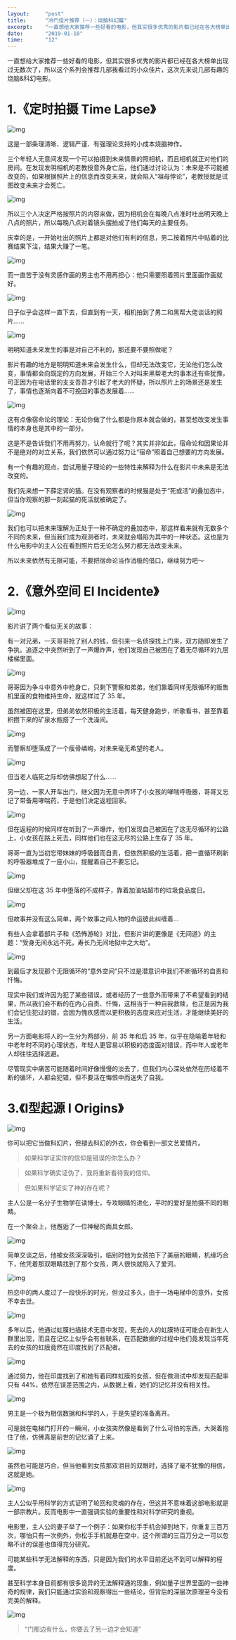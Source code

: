 ```yaml
---
layout:     "post"
title:      "冷门佳片推荐（一）：烧脑科幻篇"
excerpt:    "一直想给大家推荐一些好看的电影，但其实很多优秀的影片都已经在各大榜单出现过无数次了，所以这个系列会推荐几部我看过的小众佳片..."
date:       "2019-01-10"
time:       "12"
---
```


一直想给大家推荐一些好看的电影，但其实很多优秀的影片都已经在各大榜单出现过无数次了，所以这个系列会推荐几部我看过的小众佳片，这次先来说几部有趣的烧脑&科幻电影。

# 1.《定时拍摄 Time Lapse》

![img](https://cdn.jsdelivr.net/gh/zuozizhen/oss@master/img/20201020231625.jpeg)

这是一部条理清晰、逻辑严谨、有强理论支持的小成本烧脑神作。

三个年轻人无意间发现一个可以拍摄到未来情景的照相机，而且相机就正对他们的房间。在发现发明相机的老教授意外身亡后，他们通过讨论认为：未来是不可能被改变的，如果根据照片上的信息而改变未来，就会陷入“祖母悖论”，老教授就是试图改变未来才会死亡。

![img](https://cdn.jsdelivr.net/gh/zuozizhen/oss@master/img/20201020231559.webp)

所以三个人决定严格按照片的内容来做，因为相机会在每晚八点准时吐出明天晚上八点的照片，所以每晚八点对着镜头摆拍成了他们每天的主要任务。

庆幸的是，一开始吐出的照片上都是对他们有利的信息，男二按着照片中贴着的比赛结果下注，结果大赚了一笔。

![img](https://cdn.jsdelivr.net/gh/zuozizhen/oss@master/img/20201020231759.webp)

而一直苦于没有灵感作画的男主也不用再担心：他只需要照着照片里面画作画就好。

![img](https://cdn.jsdelivr.net/gh/zuozizhen/oss@master/img/20201020231858.webp)

日子似乎会这样一直下去，但直到有一天，相机拍到了男二和黑帮大佬谈话的照片......

![img](https://cdn.jsdelivr.net/gh/zuozizhen/oss@master/img/20201020231909.webp)

明明知道未来发生的事是对自己不利的，那还要不要照做呢？

影片有趣的地方是明明知道未来会发生什么，但却无法改变它，无论他们怎么改变，事情都会向既定的方向发展，开始三个人对叫来黑帮老大的事本还有些犹豫，可正因为在电话里的支支吾吾才引起了老大的怀疑，所以照片上的场景还是发生了，事情也逐渐向着不可挽回的事态发展着……

![img](https://cdn.jsdelivr.net/gh/zuozizhen/oss@master/img/20201020231930.webp)

这有点像宿命论的理论：无论你做了什么都是你原本就会做的，甚至想改变发生事情的本身也是其中的一部分。

这是不是告诉我们不用再努力，认命就行了呢？其实并非如此，宿命论和因果论并不是绝对的对立关系，我们依然可以通过努力让“宿命”照着自己想要的方向发展。

有一个有趣的观点，尝试用量子理论的一些特性来解释为什么在影片中未来是无法改变的。

我们先来想一下薛定谔的猫。在没有观察者的时候猫是处于“死或活”的叠加态中，但当你观察的那一刻起猫的死活就被确定了。

![img](https://cdn.jsdelivr.net/gh/zuozizhen/oss@master/img/20201020232016.jpeg)

我们也可以把未来理解为正处于一种不确定的叠加态中，那这样看来就有无数多个不同的未来，但当我们成为观测者时，未来就会塌陷为其中的一种状态。这也是为什么电影中的主人公在看到照片后无论怎么努力都无法改变未来。

所以未来依然有无限可能，不要把宿命论当作消极的借口，继续努力吧～

# 2.《意外空间 El Incidente》

![img](https://cdn.jsdelivr.net/gh/zuozizhen/oss@master/img/20201020232101.webp)

影片讲了两个看似无关的故事：

有一对兄弟，一天哥哥抢了别人的钱，但引来一名侦探找上门来，双方随即发生了争执。追逐之中突然听到了一声爆炸声，他们发现自己被困在了着无尽循环的九层楼梯里面。

![img](https://cdn.jsdelivr.net/gh/zuozizhen/oss@master/img/20201020232216.jpeg)

哥哥因为争斗中意外中枪身亡，只剩下警察和弟弟，他们靠着同样无限循环的贩售机里面的食物维持生命，就这样过了 35 年。

虽然被困在这里，但弟弟依然积极的生活着，每天健身跑步，听歌看书，甚至靠着积攒下来的矿泉水瓶搭了一个洗澡间。

![img](https://cdn.jsdelivr.net/gh/zuozizhen/oss@master/img/20201020232232.jpeg)

而警察却堕落成了一个瘦骨嶙峋，对未来毫无希望的老人。

![img](https://cdn.jsdelivr.net/gh/zuozizhen/oss@master/img/20201020232303.jpeg)

但当老人临死之际却仿佛想起了什么……

另一边，一家人开车出门，继父因为无意中弄坏了小女孩的哮喘呼吸器，哥哥又忘记了带备用哮喘药，于是他们决定返程回家。

![img](https://cdn.jsdelivr.net/gh/zuozizhen/oss@master/img/20201020232327.jpeg)

但在返程的时候同样在听到了一声爆炸，他们发现自己被困在了这无尽循环的公路上，小女孩在路上死去，同样他们也在这无尽的公路上生存了 35 年。

哥哥一直为当初忘带妹妹的呼吸器而自责，但依然积极的生活着，把一直循环刷新的呼吸器堆成了一座小山，提醒着自己不要忘记。

![img](https://cdn.jsdelivr.net/gh/zuozizhen/oss@master/img/20201020232339.jpeg)

但继父却在这 35 年中堕落的不成样子，靠着加油站超市的垃圾食品度日。

![img](https://cdn.jsdelivr.net/gh/zuozizhen/oss@master/img/20201020232401.jpeg)

但故事并没有这么简单，两个故事之间人物的命运彼此纠缠着...

有些人会拿着部片子和《恐怖游轮》对比，但影片讲的更像是《无间道》的主题：“受身无间永远不死，寿长乃无间地狱中之大劫”。

![img](https://cdn.jsdelivr.net/gh/zuozizhen/oss@master/img/20201020232413.webp)

到最后才发现那个无限循环的“意外空间”只不过是潜意识中我们不断循环的自责和忏悔。

现实中我们或许因为犯了某些错误，或者经历了一些意外而带来了不希望看到的结果，所以我们会不断的在内心自责、忏悔，这相当于一种自我救赎，也正是因为我们会记住犯过的错，会因为愧疚感而以更积极的态度来应对生活，才能继续美好的生活。

另一方面电影将人的一生分为两部分，前 35 年和后 35 年，似乎在隐喻着年轻和中老年时不同的心理状态，年轻人更容易以积极的态度面对错误，而中年人或老年人却往往选择逃避。

尽管现实中痛苦可能随着时间好像慢慢的淡去了，但我们内心深处依然在历经着不断的循环，人都会犯错，但不要活在悔恨中而迷失了自我。

# 3.《I型起源 I Origins》

![img](https://cdn.jsdelivr.net/gh/zuozizhen/oss@master/img/20201020232841.webp)

你可以把它当做科幻片，但褪去科幻的外衣，你会看到一部文艺爱情片。

> 如果科学证实你的信仰是错误的你怎么办？

> 如果科学确实证伪了，我将重新看待我的信仰。

> 但如果科学证实了神的存在呢？ 

主人公是一名分子生物学在读博士，专攻眼睛的进化，平时的爱好是拍摄不同的眼睛。

在一个聚会上，他邂逅了一位神秘的面具女郎。

![img](https://cdn.jsdelivr.net/gh/zuozizhen/oss@master/img/20201020232855.jpeg)

简单交谈之后，他被女孩深深吸引，临别时他为女孩拍下了美丽的眼睛，机缘巧合下，他凭着那双眼睛找到了那个女孩，两人很快就陷入了爱河。

![img](https://cdn.jsdelivr.net/gh/zuozizhen/oss@master/img/20201020232907.jpeg)

热恋中的两人度过了一段快乐的时光，但没过多久，由于一场电梯中的意外，女孩不幸去世。

![img](https://cdn.jsdelivr.net/gh/zuozizhen/oss@master/img/20201020232924.jpeg)

多年以后，他通过虹膜扫描技术无意中发现，死去的人的虹膜特征可能会在新生人群里出现，而且在记忆上似乎会有些联系，在匹配数据的过程中他们竟发现当年死去的女孩的虹膜竟然在印度找到了匹配者。

![img](https://cdn.jsdelivr.net/gh/zuozizhen/oss@master/img/20201020232948.jpeg)

通过努力，他在印度找到了和她有着同样虹膜的女孩，但在做测试中却发现匹配率只有 44%，依然在误差范围之内，从数据上看，她们的记忆并没有相关性。

![img](https://cdn.jsdelivr.net/gh/zuozizhen/oss@master/img/20201020233002.jpeg)

男主是一个极为相信数据和科学的人，于是失望的准备离开。

可是就在电梯门打开的一瞬间，小女孩突然像是看到了什么可怕的东西，大哭着抱住了他，仿佛真是前世的记忆涌了上来。

![img](https://cdn.jsdelivr.net/gh/zuozizhen/oss@master/img/20201020233017.jpeg)

虽然也可能是巧合，但当他看到女孩那双泪目的双眼时，选择了毫不犹豫的相信，这就是她。

![img](https://cdn.jsdelivr.net/gh/zuozizhen/oss@master/img/20201020233033.jpeg)

主人公似乎用科学的方式证明了轮回和灵魂的存在，但这并不意味着这部电影就是一部宗教片。反而电影中一直强调实验的重要性和对科学研究的重视。

电影里，主人公的妻子举了一个例子：如果你松手手机会掉到地下，你重复三百万次，哪怕只有一次例外，你松手手机就悬在空中，这个所谓的三百万分之一可以忽略不计的误差也值得充分研究。

可能某些科学无法解释的东西，只是因为我们的水平目前还达不到可以解释的程度。

甚至科学本身目前都有很多诡异的无法解释通的现象，例如量子世界里面的一些神奇的规律，我们只能通过实验和观察得出一些结论，但背后的深层次原理至今没有完美的解释。

![img](https://cdn.jsdelivr.net/gh/zuozizhen/oss@master/img/20201020233051.webp)

> “门那边有什么，你要去了另一边才会知道”